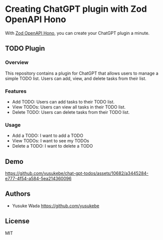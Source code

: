 # Creating ChatGPT plugin with Zod OpenAPI Hono

With [Zod OpenAPI Hono](https://github.com/honojs/middleware/tree/main/packages/zod-openapi), you can create your ChatGPT plugin a minute.

## TODO Plugin

### Overview

This repository contains a plugin for ChatGPT that allows users to manage a simple TODO list. Users can add, view, and delete tasks from their list.

### Features

* Add TODO: Users can add tasks to their TODO list.
* View TODOs: Users can view all tasks in their TODO list.
* Delete TODO: Users can delete tasks from their TODO list.

### Usage

* Add a TODO: I want to add a TODO
* View TODOs: I want to see my TODOs
* Delete a TODO: I want to delete a TODO

## Demo

https://github.com/yusukebe/chat-gpt-todos/assets/10682/a3445284-e777-4f54-a584-5ea214360096

## Authors

* Yusuke Wada <https://github.com/yusukebe>

## License

MIT
